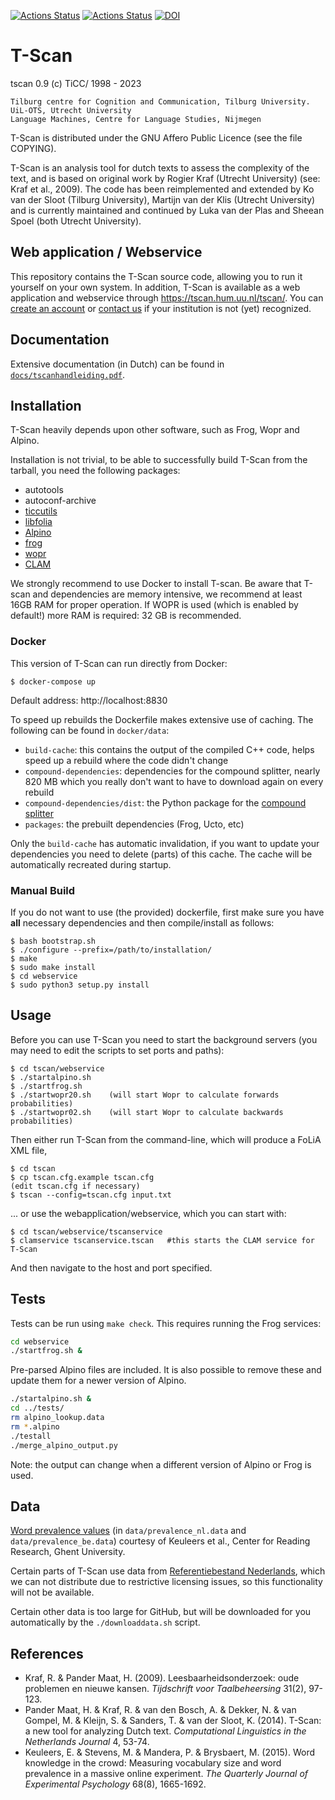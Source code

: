 [![Actions Status](https://github.com/CentreForDigitalHumanities/tscan/actions/workflows/cpp.yml/badge.svg)](https://github.com/CentreForDigitalHumanities/tscan/actions/workflows/cpp.yml) [![Actions Status](https://github.com/CentreForDigitalHumanities/tscan/actions/workflows/webservice.yml/badge.svg)](https://github.com/CentreForDigitalHumanities/tscan/actions/workflows/webservice.yml) [![DOI](https://zenodo.org/badge/36359165.svg)](https://zenodo.org/badge/latestdoi/36359165)

# T-Scan

tscan 0.9 (c) TiCC/ 1998 - 2023

    Tilburg centre for Cognition and Communication, Tilburg University.
    UiL-OTS, Utrecht University
    Language Machines, Centre for Language Studies, Nijmegen

T-Scan is distributed under the GNU Affero Public Licence (see the file COPYING).

T-Scan is an analysis tool for dutch texts to assess the complexity of the
text, and is based on original work by Rogier Kraf (Utrecht University) (see:
Kraf et al., 2009). The code has been reimplemented and extended by Ko van der
Sloot (Tilburg University), Martijn van der Klis (Utrecht University) and is currently maintained and continued by Luka van der Plas and Sheean Spoel (both Utrecht University).

## Web application / Webservice

This repository contains the T-Scan source code, allowing you to run it
yourself on your own system. In addition, T-Scan is available as a web application and webservice through https://tscan.hum.uu.nl/tscan/. You can [create an account](https://tmanage.hum.uu.nl/accounts/signup/) or [contact us](https://dig.hum.uu.nl/contact-and-links/) if your institution is not (yet) recognized.

## Documentation

Extensive documentation (in Dutch) can be found in [``docs/tscanhandleiding.pdf``](./docs/tscanhandleiding.pdf).

## Installation

T-Scan heavily depends upon other software, such as Frog, Wopr and Alpino.

Installation is not trivial, to be able to successfully build T-Scan from the tarball, you need the following packages:
- autotools
- autoconf-archive
- [ticcutils](https://github.com/LanguageMachines/ticcutils)
- [libfolia](https://github.com/LanguageMachines/libfolia)
- [Alpino](https://www.let.rug.nl/vannoord/alp/Alpino/)
- [frog](https://github.com/LanguageMachines/frog)
- [wopr](https://github.com/LanguageMachines/wopr)
- [CLAM](https://github.com/proycon/clam)

We strongly recommend to use Docker to install T-scan. Be aware that T-scan and dependencies are memory intensive, we recommend at least 16GB RAM for proper operation. If WOPR is used (which is enabled by default!) more RAM is required: 32 GB is recommended.

### Docker

This version of T-Scan can run directly from Docker:

    $ docker-compose up

Default address: http://localhost:8830

To speed up rebuilds the Dockerfile makes extensive use of caching. The following can be found in `docker/data`:

* `build-cache`: this contains the output of the compiled C++ code, helps speed up a rebuild where the code didn't change
* `compound-dependencies`: dependencies for the compound splitter, nearly 820 MB which you really don't want to have to download again on every rebuild
* `compound-dependencies/dist`: the Python package for the [compound splitter](https://github.com/UUDigitalHumanitieslab/compound-splitter)
* `packages`: the prebuilt dependencies (Frog, Ucto, etc)

Only the `build-cache` has automatic invalidation, if you want to update your dependencies you need to delete (parts) of this cache. The cache will be automatically recreated during startup.

### Manual Build

If you do not want to use (the provided) dockerfile, first make sure you have **all** necessary dependencies and then compile/install as follows:

    $ bash bootstrap.sh
    $ ./configure --prefix=/path/to/installation/
    $ make
    $ sudo make install
    $ cd webservice
    $ sudo python3 setup.py install

## Usage

Before you can use T-Scan you need to start the background servers (you may need to edit the scripts to set ports and paths):

    $ cd tscan/webservice
    $ ./startalpino.sh
    $ ./startfrog.sh
    $ ./startwopr20.sh    (will start Wopr to calculate forwards probabilities)
    $ ./startwopr02.sh    (will start Wopr to calculate backwards probabilities)

Then either run T-Scan from the command-line, which will produce a FoLiA XML file,

    $ cd tscan
    $ cp tscan.cfg.example tscan.cfg
    (edit tscan.cfg if necessary)
    $ tscan --config=tscan.cfg input.txt

... or use the webapplication/webservice, which you can start with:

    $ cd tscan/webservice/tscanservice
    $ clamservice tscanservice.tscan   #this starts the CLAM service for T-Scan

And then navigate to the host and port specified.

## Tests

Tests can be run using `make check`. This requires running the Frog services:

```bash
cd webservice
./startfrog.sh &
```

Pre-parsed Alpino files are included. It is also possible to remove these and update them for a newer version of Alpino.

```bash
./startalpino.sh &
cd ../tests/
rm alpino_lookup.data
rm *.alpino
./testall
./merge_alpino_output.py
```

Note: the output can change when a different version of Alpino or Frog is used.

## Data

[Word prevalence values](http://crr.ugent.be/programs-data/word-prevalence-values) (in `data/prevalence_nl.data` and `data/prevalence_be.data`) courtesy of Keuleers et al., Center for Reading Research, Ghent University.

Certain parts of T-Scan use data from [Referentiebestand Nederlands](http://tst.inl.nl/producten/rbn/), which we can not distribute due to restrictive licensing issues, so this functionality will not be available.

Certain other data is too large for GitHub, but will be downloaded for you automatically by the ``./downloaddata.sh`` script.

## References

* Kraf, R. & Pander Maat, H. (2009). Leesbaarheidsonderzoek: oude problemen en nieuwe kansen. *Tijdschrift voor Taalbeheersing* 31(2), 97-123.
* Pander Maat, H. & Kraf, R. & van den Bosch, A. & Dekker, N. & van Gompel, M. & Kleijn, S. & Sanders, T. & van der Sloot, K. (2014). T-Scan: a new tool for analyzing Dutch text. *Computational Linguistics in the Netherlands Journal* 4, 53-74.
* Keuleers, E. & Stevens, M. & Mandera, P. & Brysbaert, M. (2015). Word knowledge in the crowd: Measuring vocabulary size and word prevalence in a massive online experiment. *The Quarterly Journal of Experimental Psychology* 68(8), 1665-1692.
